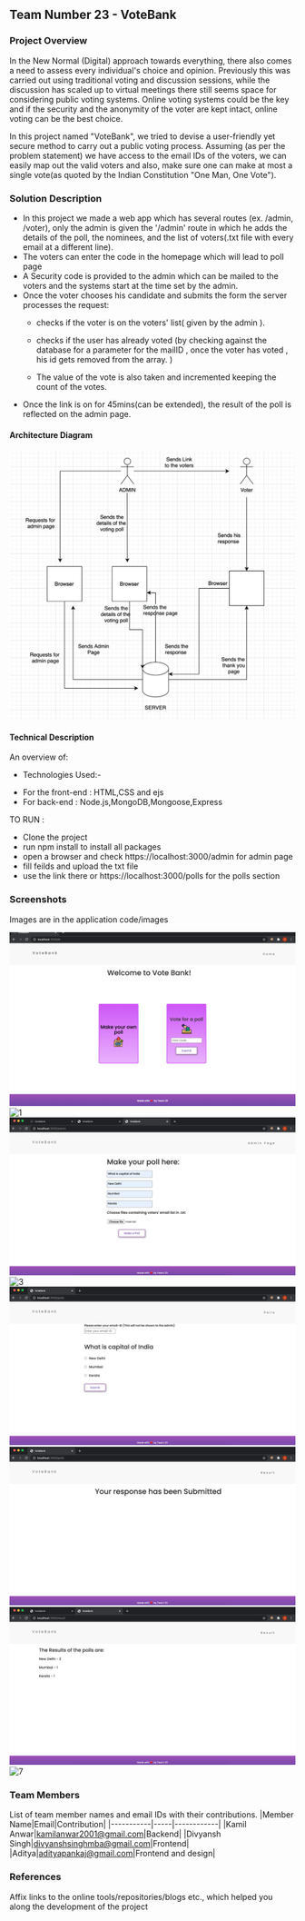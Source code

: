 ## Team Number 23 - VoteBank


### Project Overview

In the New Normal (Digital) approach towards everything, there also comes a need to assess every individual's choice and opinion.
Previously this was carried out using traditional voting and discussion sessions, while the discussion has scaled up to virtual meetings
there still seems space for considering public voting systems. Online voting systems could be the key and if the security and the anonymity of the voter are kept intact, online voting can be the best choice.

In this project named "VoteBank", we tried to devise a user-friendly yet secure method to carry out a public voting process.
Assuming (as per the problem statement) we have access to the email IDs of the voters, we can easily map out the valid voters and
also, make sure one can make at most a single vote(as quoted by the Indian Constitution "One Man, One Vote").

### Solution Description

- In this project we made a web app which has several routes (ex. /admin, /voter), only the admin is given the '/admin' route in which he adds the details of the poll, the nominees, and the list of voters(.txt file with every email at a different line).
- The voters can enter the code in the homepage which will lead to poll page
- A Security code is provided to the admin which can be mailed to the voters and the systems start at the time set by the admin.
- Once the voter chooses his candidate and submits the form the server processes the request:
  - checks if the voter is on the voters' list( given by the admin ).
  
  - checks if the user has already voted (by checking against the database for a parameter
   for the mailID , once the voter has voted , his id gets removed from the array. )
  - The value of the vote is also taken and incremented keeping the count of the votes.
- Once the link is on for 45mins(can be extended), the result of the poll is reflected on the admin page.

#### Architecture Diagram

![arc](https://github.com/al-habibi-1107/Adrishta-Hackathon-Template/blob/master/Application%20Code/Images/arch.png)

#### Technical Description

An overview of:
* Technologies Used:-
 - For the front-end : HTML,CSS and ejs
 - For back-end : Node.js,MongoDB,Mongoose,Express

TO RUN :
- Clone the project
- run npm install to install all packages
- open a browser and check https://localhost:3000/admin for admin page
- fill feilds and upload the txt file
- use the link there or https://localhost:3000/polls for the polls section



### Screenshots
Images are in the application code/images 

![0](https://github.com/al-habibi-1107/Adrishta-Hackathon-Template/blob/master/Application%20Code/Images/0.png)
![1](https://github.com/al-habibi-1107/Adrishta-Hackathon-Template/blob/master/Application%20Code/Images/1.png)
![2](https://github.com/al-habibi-1107/Adrishta-Hackathon-Template/blob/master/Application%20Code/Images/2.png)
![3](https://github.com/al-habibi-1107/Adrishta-Hackathon-Template/blob/master/Application%20Code/Images/8.png)
![4](https://github.com/al-habibi-1107/Adrishta-Hackathon-Template/blob/master/Application%20Code/Images/4.png)
![5](https://github.com/al-habibi-1107/Adrishta-Hackathon-Template/blob/master/Application%20Code/Images/5.png)
![6](https://github.com/al-habibi-1107/Adrishta-Hackathon-Template/blob/master/Application%20Code/Images/6.png)
![7](https://github.com/al-habibi-1107/Adrishta-Hackathon-Template/blob/master/Application%20Code/Images/7.png)


### Team Members
List of team member names and email IDs with their contributions.
|Member Name|Email|Contribution|
|-----------|-----|------------|
|Kamil Anwar|kamilanwar2001@gmail.com|Backend|
|Divyansh Singh|divyanshsinghmba@gmail.com|Frontend|
|Aditya|adityapankaj@gmail.com|Frontend and design|

### References
Affix links to the online tools/repositories/blogs etc., which helped you along the development of the project
